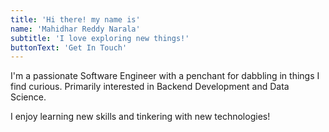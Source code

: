 ```yaml
---
title: 'Hi there! my name is'
name: 'Mahidhar Reddy Narala'
subtitle: 'I love exploring new things!'
buttonText: 'Get In Touch'
---
```


I'm a passionate Software Engineer with a penchant for dabbling in things I find curious. Primarily interested in Backend Development and Data Science.

I enjoy learning new skills and tinkering with new technologies!
